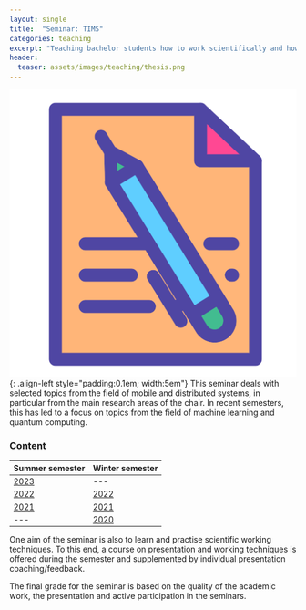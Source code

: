 ```yaml
---
layout: single
title:  "Seminar: TIMS"
categories: teaching
excerpt: "Teaching bachelor students how to work scientifically and how to do research as a team."
header:
  teaser: assets/images/teaching/thesis.png
---
```


![logo](\assets\images\teaching\thesis.png){: .align-left style="padding:0.1em; width:5em"}
This seminar deals with selected topics from the field of mobile and distributed systems, in particular from the main research areas of the chair. In recent semesters, this has led to a focus on topics from the field of machine learning and quantum computing.

### Content

<div class="align-right">

| Summer semester | Winter semester |
|       ---       |       ---       |
| [2023](https://www.mobile.ifi.lmu.de/lehrveranstaltungen/seminar-trends-in-mobilen-und-verteilten-systemen-sose23/)| --- |
| [2022](https://www.mobile.ifi.lmu.de/lehrveranstaltungen/seminar-trends-in-mobilen-und-verteilten-systemen-sose22/)| [2022](https://www.mobile.ifi.lmu.de/lehrveranstaltungen/seminar-vertiefte-themen-in-mobilen-und-verteilten-systemen-ws2122-2/) |
| [2021](https://www.mobile.ifi.lmu.de/lehrveranstaltungen/seminar-trends-in-mobilen-und-verteilten-systemen-sose21/)| [2021](https://www.mobile.ifi.lmu.de/lehrveranstaltungen/seminar-vertiefte-themen-in-mobilen-und-verteilten-systemen-ws2122-2/) |
| --- |[2020](https://www.mobile.ifi.lmu.de/lehrveranstaltungen/seminar-trends-in-mobilen-und-verteilten-systemen-wise2021/)|

</div>One aim of the seminar is also to learn and practise scientific working techniques. To this end, a course on presentation and working techniques is offered during the semester and supplemented by individual presentation coaching/feedback.

The final grade for the seminar is based on the quality of the academic work, the presentation and active participation in the seminars.
